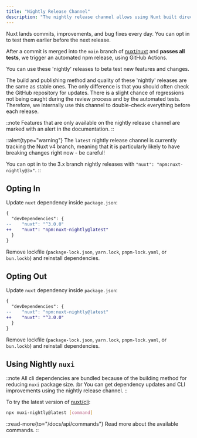 ```yaml
---
title: "Nightly Release Channel"
description: "The nightly release channel allows using Nuxt built directly from the latest commits to the repository."
---
```


Nuxt lands commits, improvements, and bug fixes every day. You can opt in to test them earlier before the next release.

After a commit is merged into the `main` branch of [nuxt/nuxt](https://github.com/nuxt/nuxt) and **passes all tests**, we trigger an automated npm release, using GitHub Actions.

You can use these 'nightly' releases to beta test new features and changes.

The build and publishing method and quality of these 'nightly' releases are the same as stable ones. The only difference is that you should often check the GitHub repository for updates. There is a slight chance of regressions not being caught during the review process and by the automated tests. Therefore, we internally use this channel to double-check everything before each release.

::note
Features that are only available on the nightly release channel are marked with an alert in the documentation.
::

::alert{type="warning"}
The `latest` nightly release channel is currently tracking the Nuxt v4 branch, meaning that it is particularly likely to have breaking changes right now - be careful!

You can opt in to the 3.x branch nightly releases with `"nuxt": "npm:nuxt-nightly@3x"`.
::

## Opting In

Update `nuxt` dependency inside `package.json`:

```diff [package.json]
{
  "devDependencies": {
--    "nuxt": "^3.0.0"
++    "nuxt": "npm:nuxt-nightly@latest"
  }
}
```

Remove lockfile (`package-lock.json`, `yarn.lock`, `pnpm-lock.yaml`, or `bun.lockb`) and reinstall dependencies.

## Opting Out

Update `nuxt` dependency inside `package.json`:

```diff [package.json]
{
  "devDependencies": {
--    "nuxt": "npm:nuxt-nightly@latest"
++    "nuxt": "^3.0.0"
  }
}
```

Remove lockfile (`package-lock.json`, `yarn.lock`, `pnpm-lock.yaml`, or `bun.lockb`) and reinstall dependencies.

## Using Nightly `nuxi`

::note
All cli dependencies are bundled because of the building method for reducing `nuxi` package size. :br You can get dependency updates and CLI improvements using the nightly release channel.
::

To try the latest version of [nuxt/cli](https://github.com/nuxt/cli):

```bash [Terminal]
npx nuxi-nightly@latest [command]
```

::read-more{to="/docs/api/commands"}
Read more about the available commands.
::
